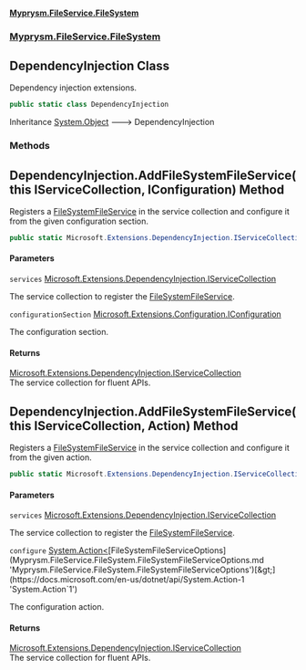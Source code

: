 #### [Myprysm.FileService.FileSystem](index.md 'index')
### [Myprysm.FileService.FileSystem](index.md#Myprysm.FileService.FileSystem 'Myprysm.FileService.FileSystem')

## DependencyInjection Class

Dependency injection extensions.

```csharp
public static class DependencyInjection
```

Inheritance [System.Object](https://docs.microsoft.com/en-us/dotnet/api/System.Object 'System.Object') &#129106; DependencyInjection
### Methods

<a name='Myprysm.FileService.FileSystem.DependencyInjection.AddFileSystemFileService(thisMicrosoft.Extensions.DependencyInjection.IServiceCollection,Microsoft.Extensions.Configuration.IConfiguration)'></a>

## DependencyInjection.AddFileSystemFileService(this IServiceCollection, IConfiguration) Method

Registers a [FileSystemFileService](Myprysm.FileService.FileSystem.FileSystemFileService.md 'Myprysm.FileService.FileSystem.FileSystemFileService') in the service collection and configure it from the given configuration section.

```csharp
public static Microsoft.Extensions.DependencyInjection.IServiceCollection AddFileSystemFileService(this Microsoft.Extensions.DependencyInjection.IServiceCollection services, Microsoft.Extensions.Configuration.IConfiguration configurationSection);
```
#### Parameters

<a name='Myprysm.FileService.FileSystem.DependencyInjection.AddFileSystemFileService(thisMicrosoft.Extensions.DependencyInjection.IServiceCollection,Microsoft.Extensions.Configuration.IConfiguration).services'></a>

`services` [Microsoft.Extensions.DependencyInjection.IServiceCollection](https://docs.microsoft.com/en-us/dotnet/api/Microsoft.Extensions.DependencyInjection.IServiceCollection 'Microsoft.Extensions.DependencyInjection.IServiceCollection')

The service collection to register the [FileSystemFileService](Myprysm.FileService.FileSystem.FileSystemFileService.md 'Myprysm.FileService.FileSystem.FileSystemFileService').

<a name='Myprysm.FileService.FileSystem.DependencyInjection.AddFileSystemFileService(thisMicrosoft.Extensions.DependencyInjection.IServiceCollection,Microsoft.Extensions.Configuration.IConfiguration).configurationSection'></a>

`configurationSection` [Microsoft.Extensions.Configuration.IConfiguration](https://docs.microsoft.com/en-us/dotnet/api/Microsoft.Extensions.Configuration.IConfiguration 'Microsoft.Extensions.Configuration.IConfiguration')

The configuration section.

#### Returns
[Microsoft.Extensions.DependencyInjection.IServiceCollection](https://docs.microsoft.com/en-us/dotnet/api/Microsoft.Extensions.DependencyInjection.IServiceCollection 'Microsoft.Extensions.DependencyInjection.IServiceCollection')  
The service collection for fluent APIs.

<a name='Myprysm.FileService.FileSystem.DependencyInjection.AddFileSystemFileService(thisMicrosoft.Extensions.DependencyInjection.IServiceCollection,System.Action_Myprysm.FileService.FileSystem.FileSystemFileServiceOptions_)'></a>

## DependencyInjection.AddFileSystemFileService(this IServiceCollection, Action<FileSystemFileServiceOptions>) Method

Registers a [FileSystemFileService](Myprysm.FileService.FileSystem.FileSystemFileService.md 'Myprysm.FileService.FileSystem.FileSystemFileService') in the service collection and configure it from the given action.

```csharp
public static Microsoft.Extensions.DependencyInjection.IServiceCollection AddFileSystemFileService(this Microsoft.Extensions.DependencyInjection.IServiceCollection services, System.Action<Myprysm.FileService.FileSystem.FileSystemFileServiceOptions> configure);
```
#### Parameters

<a name='Myprysm.FileService.FileSystem.DependencyInjection.AddFileSystemFileService(thisMicrosoft.Extensions.DependencyInjection.IServiceCollection,System.Action_Myprysm.FileService.FileSystem.FileSystemFileServiceOptions_).services'></a>

`services` [Microsoft.Extensions.DependencyInjection.IServiceCollection](https://docs.microsoft.com/en-us/dotnet/api/Microsoft.Extensions.DependencyInjection.IServiceCollection 'Microsoft.Extensions.DependencyInjection.IServiceCollection')

The service collection to register the [FileSystemFileService](Myprysm.FileService.FileSystem.FileSystemFileService.md 'Myprysm.FileService.FileSystem.FileSystemFileService').

<a name='Myprysm.FileService.FileSystem.DependencyInjection.AddFileSystemFileService(thisMicrosoft.Extensions.DependencyInjection.IServiceCollection,System.Action_Myprysm.FileService.FileSystem.FileSystemFileServiceOptions_).configure'></a>

`configure` [System.Action&lt;](https://docs.microsoft.com/en-us/dotnet/api/System.Action-1 'System.Action`1')[FileSystemFileServiceOptions](Myprysm.FileService.FileSystem.FileSystemFileServiceOptions.md 'Myprysm.FileService.FileSystem.FileSystemFileServiceOptions')[&gt;](https://docs.microsoft.com/en-us/dotnet/api/System.Action-1 'System.Action`1')

The configuration action.

#### Returns
[Microsoft.Extensions.DependencyInjection.IServiceCollection](https://docs.microsoft.com/en-us/dotnet/api/Microsoft.Extensions.DependencyInjection.IServiceCollection 'Microsoft.Extensions.DependencyInjection.IServiceCollection')  
The service collection for fluent APIs.
